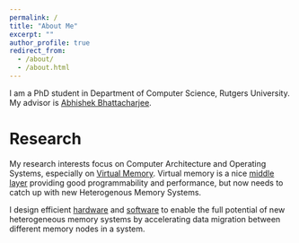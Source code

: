 ```yaml
---
permalink: /
title: "About Me"
excerpt: ""
author_profile: true
redirect_from: 
  - /about/
  - /about.html
---
```

I am a PhD student in Department of Computer Science, Rutgers University. My advisor is
[Abhishek Bhattacharjee](http://www.cs.yale.edu/homes/abhishek/).

# Research

My research interests focus on Computer Architecture and Operating Systems,
especially on [Virtual Memory](https://en.wikipedia.org/wiki/Virtual_memory).
Virtual memory is a nice [middle layer](https://en.wikipedia.org/wiki/Indirection)
providing good programmability and performance, but now needs to catch up with
new Heterogenous Memory Systems.

I design efficient [hardware](/publications/2017-06-24-ISCA-2017) and
[software](https://lwn.net/Articles/728154/) to enable the full potential of
new heterogeneous memory systems by accelerating data migration between
different memory nodes in a system.
